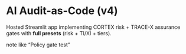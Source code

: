 # AI Audit-as-Code (v4)
Hosted Streamlit app implementing CORTEX risk + TRACE-X assurance gates with **full presets** (risk + TI/XI + tiers).

note like “Policy gate test”
